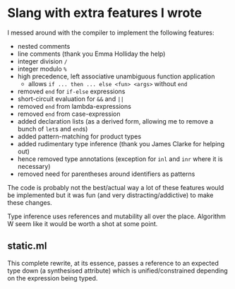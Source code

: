 # Slang with extra features I wrote

I messed around with the compiler to implement the following features:
-	nested comments
-	line comments (thank you Emma Holliday the help)
-	integer division `/`
-	integer modulo `%`
-	high precedence, left associative unambiguous function application
	- allows `if ... then ... else <fun> <args>` without `end`
-	removed `end` for `if-else` expressions
-	short-circuit evaluation for `&&` and `||`
-	removed `end` from lambda-expressions
-	removed `end` from case-expression
-	added declaration lists (as a derived form, allowing me to remove a bunch of `let`s and `end`s)
-	added pattern-matching for product types
-	added rudimentary type inference (thank you James Clarke for helping out)
-	hence removed type annotations (exception for `inl` and `inr` where it is necessary)
-	removed need for parentheses around identifiers as patterns

The code is probably not the best/actual way a lot of these features would be
implemented but it was fun (and very distracting/addictive) to make these changes.

Type inference uses references and mutability all over the place. Algorithm W seem
like it would be worth a shot at some point.

## static.ml
This complete rewrite, at its essence, passes a reference to an expected type down
(a synthesised attribute) which is unified/constrained depending on the expression being typed.
